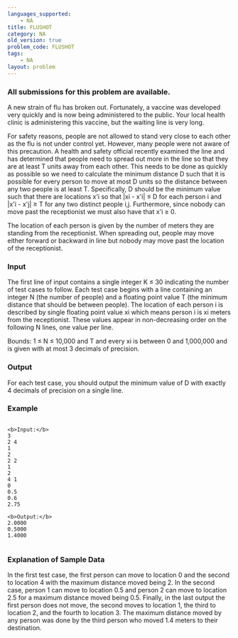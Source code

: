 ```yaml
---
languages_supported:
    - NA
title: FLUSHOT
category: NA
old_version: true
problem_code: FLUSHOT
tags:
    - NA
layout: problem
---
```

###  All submissions for this problem are available. 

A new strain of flu has broken out. Fortunately, a vaccine was developed very quickly and is now being administered to the public. Your local health clinic is administering this vaccine, but the waiting line is very long.

For safety reasons, people are not allowed to stand very close to each other as the flu is not under control yet. However, many people were not aware of this precaution. A health and safety official recently examined the line and has determined that people need to spread out more in the line so that they are at least T units away from each other. This needs to be done as quickly as possible so we need to calculate the minimum distance D such that it is possible for every person to move at most D units so the distance between any two people is at least T. Specifically, D should be the minimum value such that there are locations x'i so that |xi - x'i| ≤ D for each person i and |x'i - x'j| ≥ T for any two distinct people i,j. Furthermore, since nobody can move past the receptionist we must also have that x'i ≥ 0.

The location of each person is given by the number of meters they are standing from the receptionist. When spreading out, people may move either forward or backward in line but nobody may move past the location of the receptionist.

### Input

The first line of input contains a single integer K ≤ 30 indicating the number of test cases to follow. Each test case begins with a line containing an integer N (the number of people) and a floating point value T (the minimum distance that should be between people). The location of each person i is described by single floating point value xi which means person i is xi meters from the receptionist. These values appear in non-decreasing order on the following N lines, one value per line.

Bounds: 1 ≤ N ≤ 10,000 and T and every xi is between 0 and 1,000,000 and is given with at most 3 decimals of precision.

### Output

For each test case, you should output the minimum value of D with exactly 4 decimals of precision on a single line.

### Example

```

<b>Input:</b>
3
2 4
1
2
2 2
1
2
4 1
0
0.5
0.6
2.75

<b>Output:</b>
2.0000
0.5000
1.4000


```
### Explanation of Sample Data

In the first test case, the first person can move to location 0 and the second to location 4 with the maximum distance moved being 2. In the second case, person 1 can move to location 0.5 and person 2 can move to location 2.5 for a maximum distance moved being 0.5. Finally, in the last output the first person does not move, the second moves to location 1, the third to location 2, and the fourth to location 3. The maximum distance moved by any person was done by the third person who moved 1.4 meters to their destination.